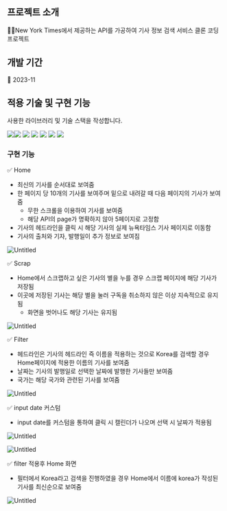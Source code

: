 ## 프로젝트 소개

💁‍♂️New York Times에서 제공하는 API를 가공하여 기사 정보 검색 서비스 클론 코딩 프로젝트 

## 개발 기간

📅 2023-11

## 적용 기술 및 구현 기능

사용한 라이브러리 및 기술 스택을 작성합니다.

<img src="https://img.shields.io/badge/react-61DAFB?style=for-the-badge&logo=react&logoColor=white"><img src="https://img.shields.io/badge/typescript-3178C6?style=for-the-badge&logo=typescript&logoColor=white">
<img src="https://img.shields.io/badge/reactquery-FF4154?style=for-the-badge&logo=reactquery&logoColor=white">
<img src="https://img.shields.io/badge/recoil-3578E5?style=for-the-badge&logo=recoil&logoColor=white">
<img src="https://img.shields.io/badge/reactrouter-CA4245?style=for-the-badge&logo=reactrouter&logoColor=white">
<img src="https://img.shields.io/badge/styledcomponents-DB7093?style=for-the-badge&logo=styledcomponents&logoColor=white">
<img src="https://img.shields.io/badge/githubpages-222222?style=for-the-badge&logo=githubpages&logoColor=white">

### 구현 기능

✅ Home

- 최신의 기사를 순서대로 보여줌
- 한 페이지 당 10개의 기사를 보여주며 밑으로 내려갈 때 다음 페이지의 기사가 보여줌
    - 무한 스크롤을 이용하여 기사를 보여줌
    - 해당 API의 page가 명확하지 않아 5페이지로 고정함
- 기사의 헤드라인을 클릭 시 해당 기사의 실제 뉴욕타임스 기사 페이지로 이동함
- 기사의 출처와 기자, 발행일이 추가 정보로 보여짐

![Untitled](https://prod-files-secure.s3.us-west-2.amazonaws.com/3d3e036e-900d-474c-8630-0583525bee1c/2bbcf994-7350-4353-9525-fdd25b177c1d/Untitled.png)

✅ Scrap

- Home에서 스크랩하고 싶은 기사의 별을 누를 경우 스크랩 페이지에 해당 기사가 저장됨
- 이곳에 저장된 기사는 해당 별을 눌러 구독을 취소하지 않은 이상 지속적으로 유지됨
    - 화면을 벗어나도 해당 기사는 유지됨

![Untitled](https://prod-files-secure.s3.us-west-2.amazonaws.com/3d3e036e-900d-474c-8630-0583525bee1c/3a5820d2-f4a9-4de2-ad56-fc7479a49795/Untitled.png)

✅ Filter

- 헤드라인은 기사의 헤드라인 즉 이름을 적용하는 것으로 Korea를 검색할 경우 Home페이지에 적용한 이름의 기사를 보여줌
- 날짜는 기사의 발행일로 선택한 날짜에 발행한 기사들만 보여줌
- 국가는 해당 국가와 관련된 기사를 보여줌

![Untitled](https://prod-files-secure.s3.us-west-2.amazonaws.com/3d3e036e-900d-474c-8630-0583525bee1c/26e09b51-32e9-45bf-9925-e31d9d80ff8c/Untitled.png)

✅ input date 커스텀

- input date를 커스텀을 통하여 클릭 시 캘린더가 나오며 선택 시 날짜가 적용됨

![Untitled](https://prod-files-secure.s3.us-west-2.amazonaws.com/3d3e036e-900d-474c-8630-0583525bee1c/c5e6b994-5fd1-4b79-a753-9afe4b193735/Untitled.png)

![Untitled](https://prod-files-secure.s3.us-west-2.amazonaws.com/3d3e036e-900d-474c-8630-0583525bee1c/1d4bf519-ae54-4711-9a31-7588fefe26fe/Untitled.png)

✅ filter 적용후 Home 화면

- 필터에서 Korea라고 검색을 진행하였을 경우 Home에서 이름에 korea가 작성된 기사를 최신순으로 보여줌

![Untitled](https://prod-files-secure.s3.us-west-2.amazonaws.com/3d3e036e-900d-474c-8630-0583525bee1c/2b585bdd-fc1a-47e2-be26-da2456a0374b/Untitled.png)

